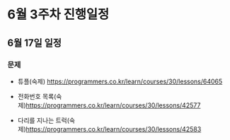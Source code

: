 # 6월 3주차 진행일정

## 6월 17일 일정

### 문제

  - 튜플(숙제) https://programmers.co.kr/learn/courses/30/lessons/64065
   
  - 전화번호 목록(숙제)https://programmers.co.kr/learn/courses/30/lessons/42577
   
  - 다리를 지나는 트럭(숙제)https://programmers.co.kr/learn/courses/30/lessons/42583
